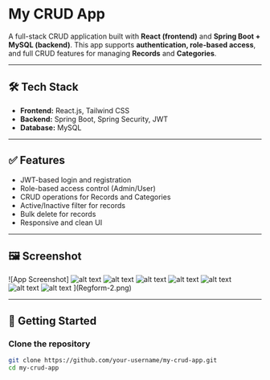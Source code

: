 # My CRUD App

A full-stack CRUD application built with **React (frontend)** and **Spring Boot + MySQL (backend)**. This app supports **authentication, role-based access**, and full CRUD features for managing **Records** and **Categories**.

---

## 🛠️ Tech Stack

- **Frontend:** React.js, Tailwind CSS
- **Backend:** Spring Boot, Spring Security, JWT
- **Database:** MySQL

---

## ✅ Features

- JWT-based login and registration
- Role-based access control (Admin/User)
- CRUD operations for Records and Categories
- Active/Inactive filter for records
- Bulk delete for records
- Responsive and clean UI

---

## 🖼️ Screenshot

![App Screenshot]
![alt text](Category-2.png)
![alt text](login-2.png)
![alt text](Records-2.png)
![alt text](RecordsData-2.png)
![alt text](TypeOfCat-2.png)
![alt text](Regform-3.png)
![alt text](Register-2.png)
](Regform-2.png)



---

## 🚀 Getting Started

### Clone the repository

```bash
git clone https://github.com/your-username/my-crud-app.git
cd my-crud-app
